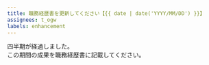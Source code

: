 ```yaml
---
title: 職務経歴書を更新してください【{{ date | date('YYYY/MM/DD') }}】
assignees: t_ogw
labels: enhancement
---
```


四半期が経過しました。  
この期間の成果を職務経歴書に記載してください。

